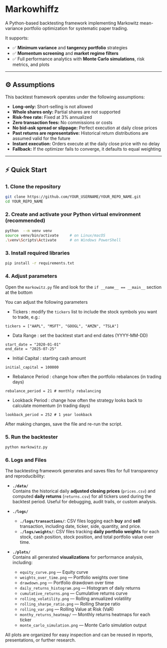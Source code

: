 # Markowhiffz

A Python-based backtesting framework implementing Markowitz mean-variance portfolio optimization for systematic paper trading.

It supports:
- ✅ **Minimum variance** and **tangency portfolio** strategies  
- ✅ **Momentum screening** and **market regime filters**  
- ✅ Full performance analytics with **Monte Carlo simulations**, risk metrics, and plots

---

## ⚙️ Assumptions

This backtest framework operates under the following assumptions:
- **Long-only:** Short-selling is not allowed
- **Whole shares only:** Partial shares are not supported
- **Risk-free rate:** Fixed at 3% annualized
- **Zero transaction fees:** No commissions or costs
- **No bid-ask spread or slippage:** Perfect execution at daily close prices
- **Past returns are representative:** Historical return distributions are assumed valid for the future
- **Instant execution:** Orders execute at the daily close price with no delay
- **Fallback:** If the optimizer fails to converge, it defaults to equal weighting

---

## ⚡ Quick Start

### 1. Clone the repository

```bash
git clone https://github.com/YOUR_USERNAME/YOUR_REPO_NAME.git
cd YOUR_REPO_NAME
```

### 2. **Create and activate your Python virtual environment (recommended)**

```bash
python  --m venv venv
source venv/bin/activate     # on Linux/macOS
.\venv\Scripts\Activate      # on Windows PowerShell
```

### 3. **Install required libraries**

```bash
pip install -r requirements.txt
```

### 4. **Adjust parameters**

Open the `markowitz.py` file and look for the `if __name__ == __main__` section at the bottom

You can adjust the following parameters

- Tickers : modify the `tickers` list to include the stock symbols you want to trade, e.g.:

```
tickers = ["AAPL", "MSFT", "GOOGL", "AMZN", "TSLA"]
```

- Data Range : set the backtest start and end dates (YYYY-MM-DD)

```
start_date = "2020-01-01"
end_date = "2025-07-25"
```

- Initial Capital : starting cash amount

```
initial_capital = 100000
```

- Rebalance Period : change how often the portfolio rebalances (in trading days)

```
rebalance_period = 21 # monthly rebalancing
```

- Lookback Period : change how often the strategy looks back to calculate momentum (in trading days)

```
lookback_period = 252 # 1 year lookback
```

After making changes, save the file and re-run the script.

### 5. **Run the backtester**

```bash
python markowitz.py
```

### 6. **Logs and Files**

The backtesting framework generates and saves files for full transparency and reproducibility:

- **`./data/`**  
  Contains the historical daily **adjusted closing prices** (`prices.csv`) and computed **daily returns** (`returns.csv`) for all tickers used during the backtest period. Useful for debugging, audit trails, or custom analysis.

- **`./logs/`**  
  - **`./logs/transactions/`**: CSV files logging each **buy** and **sell** transaction, including date, ticker, side, quantity, and price.  
  - **`./logs/weights/`**: CSV files tracking **daily portfolio weights** for each stock, cash position, stock position, and total portfolio value over time.

- **`./plots/`**  
  Contains all generated **visualizations** for performance analysis, including:
  - `equity_curve.png` — Equity curve
  - `weights_over_time.png` — Portfolio weights over time
  - `drawdown.png` — Portfolio drawdown over time
  - `daily_returns_histogram.png` — Histogram of daily returns
  - `cumulative_returns.png` — Cumulative returns curve
  - `rolling_volatility.png` — Rolling annualized volatility
  - `rolling_sharpe_ratio.png` — Rolling Sharpe ratio
  - `rolling_var.png` — Rolling Value at Risk (VaR)
  - `monthy_returns_heatmap/` — Monthly returns heatmaps for each ticker
  - `monte_carlo_simulation.png` — Monte Carlo simulation output

All plots are organized for easy inspection and can be reused in reports, presentations, or further research.
